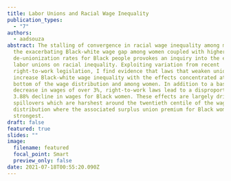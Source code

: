 ```yaml
---
title: Labor Unions and Racial Wage Inequality
publication_types:
  - "7"
authors:
  - aadsouza
abstract: The stalling of convergence in racial wage inequality among men and
  the exacerbating Black-white wage gap among women coupled with higher
  de-unionization rates for Black people provokes an inquiry into the effects of
  labor unions on racial inequality. Exploiting variation from recent
  right-to-work legislation, I find evidence that laws that weaken unions
  increase Black-white wage inequality with the effects concentrated at the
  bottom of the wage distribution and among women. In addition to a baseline
  decrease in wages of over 3%, right-to-work laws lead to a disproportionate
  3.88% decline in wages for Black women. These effects are largely driven by
  spillovers which are harshest around the twentieth centile of the wage
  distribution where the associated surplus union premium for Black women is the
  strongest.
draft: false
featured: true
slides: ""
image:
  filename: featured
  focal_point: Smart
  preview_only: false
date: 2021-07-18T00:55:20.090Z
---
```

